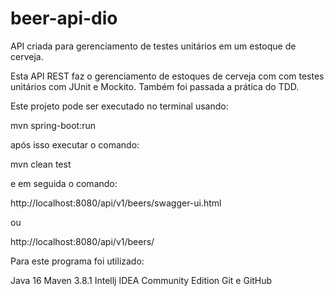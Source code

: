 # beer-api-dio
API criada para gerenciamento de testes unitários em um estoque de cerveja.


Esta API REST faz o gerenciamento de estoques de cerveja com com testes unitários com JUnit e Mockito. Também foi passada a prática do TDD.

Este projeto pode ser executado no terminal usando:


mvn spring-boot:run


após isso executar o comando:


mvn clean test


e em seguida o comando:


http://localhost:8080/api/v1/beers/swagger-ui.html

ou

http://localhost:8080/api/v1/beers/

Para este programa foi utilizado:

Java 16
Maven 3.8.1
Intellj IDEA Community Edition
Git e GitHub
